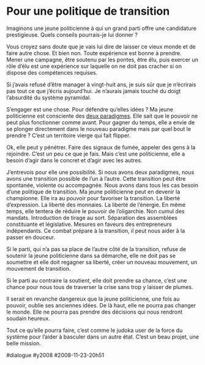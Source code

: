 # Pour une politique de transition

Imaginons une jeune politicienne à qui un grand parti offre une candidature prestigieuse. Quels conseils pourrais-je lui donner ?

Vous croyez sans doute que je vais lui dire de laisser ce vieux monde et de faire autre chose. Et bien non. Toute expérience est bonne à prendre. Mener une campagne, être soutenu par les pontes, être élu, puis exercer un rôle d’élu est une expérience sur laquelle on ne doit pas cracher si on dispose des compétences requises.

Si j’avais refusé d’être manager à vingt-huit ans, je suis sûr que je n’écrirais pas tout ce que j’écris aujourd’hui. Je n’aurais jamais touché du doigt l’absurdité du système pyramidal.

S’engager est une chose. Pour défendre qu’elles idées ? Ma jeune politicienne est consciente des [deux paradigmes](strategie-decologie-politique.md). Elle sait que le pouvoir ne peut plus fonctionner comme avant. Pour gagner du temps, elle a envie de se plonger directement dans le nouveau paradigme mais par quel bout le prendre ? C’est un territoire vierge qui fait flipper.

Ok, elle peut y pénétrer. Faire des signaux de fumée, appeler des gens à la rejoindre. C’est un peu ce que je fais. Mais c’est une politicienne, elle a besoin d’agir dans le concret et d’agir avec les autres.

J’entrevois pour elle une possibilité. Si nous avons deux paradigmes, nous avons une transition possible de l’un à l’autre. Cette transition peut être spontanée, violente ou accompagnée. Nous avons dans tous les cas besoin d’une politique de transition. Ma jeune politicienne peut en devenir la championne. Elle ira au pouvoir pour favoriser la transition. La liberté d’expression. La liberté des monnaies. La liberté de l’énergie. En même temps, elle tentera de réduire le pouvoir de l’oligarchie. Non cumul des mandats. Introduction de tirage au sort. Séparation des assemblées constituante et législative. Mesures en faveurs des entrepreneurs indépendants. Ce combat prépare à la transition, il peut nous aider à la passer en douceur.

Si le parti, qui n’a pas sa place de l’autre côté de la transition, refuse de soutenir la jeune politicienne dans sa démarche, elle ne doit pas se soumettre et elle doit regagner sa liberté, créer un nouveau mouvement, un mouvement de transition.

Si le parti au contraire la soutient, elle doit prendre sa chance, c’est une chance pour nous tous de traverser la crise sans trop y laisser de plumes.

Il serait en revanche dangereux que la jeune politicienne, une fois au pouvoir, oublie ses anciennes idées. De là haut, elle ne pourra pas changer le monde. Elle ne pourra pas prendre des décisions qui nous rendront soudain heureux.

Tout ce qu’elle pourra faire, c’est comme le judoka user de la force du système pour l’aider à basculer dans un autre état. C’est un beau projet, une belle mission.

#dialogue #y2008 #2008-11-23-20h51
